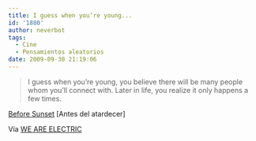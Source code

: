 ```yaml
---
title: I guess when you’re young...
id: '1880'
author: neverbot
tags:
  - Cine
  - Pensamientos aleatorios
date: 2009-09-30 21:19:06
---
```


> I guess when you’re young, you believe there will be many people whom you’ll connect with. Later in life, you realize it only happens a few times.

[Before Sunset](http://www.imdb.com/title/tt0381681/) \[Antes del atardecer\]

Vía [WE ARE ELECTRIC](http://pineappleupsidedown.tumblr.com/post/200688215/i-guess-when-youre-young-you-believe-there-will)